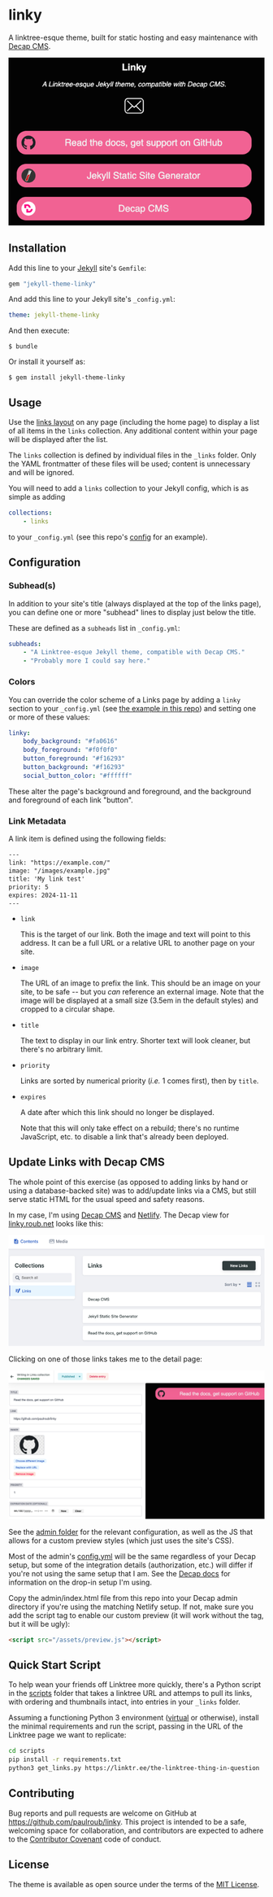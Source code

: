 # linky

A linktree-esque theme, built for static hosting and easy maintenance with [Decap CMS][decap].

<picture>
    <source srcset="images/linky-home.webp" type="image/webp">
    <img src="images/linky-home.png" alt="Linky Home Page">
</picture>

## Installation

Add this line to your [Jekyll][jekyll] site's `Gemfile`:

```ruby
gem "jekyll-theme-linky"
```

And add this line to your Jekyll site's `_config.yml`:

```yaml
theme: jekyll-theme-linky
```

And then execute:

    $ bundle

Or install it yourself as:

    $ gem install jekyll-theme-linky

## Usage

Use the [links layout][ll] on any page (including the home page) to display a list of all items in the `links` collection. Any additional content within your page will be displayed after the list.

The `links` collection is defined by individual files in the `_links` folder. Only the YAML frontmatter of these files will be used; content is unnecessary and will be ignored.

You will need to add a `links` collection to your Jekyll config, which is as simple as adding

```yml
collections:
    - links
```

to your `_config.yml` (see this repo's [config][config] for an example).


## Configuration

### Subhead(s)

In addition to your site's title (always displayed at the top of the links page), you can define one or more "subhead" lines to display just below the title.

These are defined as a `subheads` list in `_config.yml`:

```yml
subheads:
    - "A Linktree-esque Jekyll theme, compatible with Decap CMS."
    - "Probably more I could say here."
```

### Colors

You can override the color scheme of a Links page by adding a `linky` section to your `_config.yml` (see [the example in this repo][config]) and setting one or more of these values:

```yml
linky:
    body_background: "#fa0616"
    body_foreground: "#f0f0f0"
    button_foreground: "#f16293"
    button_background: "#f16293"
    social_button_color: "#ffffff"
```

These alter the page's background and foreground, and the background and foreground of each link "button".


### Link Metadata

A link item is defined using the following fields:

```
---
link: "https://example.com/"
image: "/images/example.jpg"
title: 'My link test'
priority: 5
expires: 2024-11-11
---
```

- `link`

    This is the target of our link. Both the image and text will point to this address. It can be a full URL or a relative
    URL to another page on your site.

- `image`

    The URL of an image to prefix the link. This should be an image on your site, to be safe -- but you *can* reference an external image.
    Note that the image will be displayed at a small size (3.5em in the default styles) and cropped to a circular shape.

- `title`

    The text to display in our link entry. Shorter text will look cleaner, but there's no arbitrary limit.

- `priority`

    Links are sorted by numerical priority (*i.e.* 1 comes first), then by `title`.

- `expires`

    A date after which this link should no longer be displayed.

    Note that this will only take effect on a rebuild; there's no runtime JavaScript, etc. to disable a link that's already been deployed.


## Update Links with Decap CMS

The whole point of this exercise (as opposed to adding links by hand or using a database-backed site) was to add/update links via a CMS, but still serve static HTML for the usual speed and safety reasons.

In my case, I'm using [Decap CMS][decap] and [Netlify][netlify]. The Decap view for [linky.roub.net][linky-home] looks like this:

<picture>
    <source srcset="images/decap-home.webp" type="image/webp">
    <img src="images/decap-home.png" alt="Decap CMS Home Page">
</picture>

Clicking on one of those links takes me to the detail page:

<picture>
    <source srcset="images/decap-detail.webp" type="image/webp">
    <img src="images/decap-detail.png" alt="Decap CMS Detail Page">
</picture>

See the [admin folder][admin] for the relevant configuration, as well as the JS that allows for a custom preview styles (which just uses the site's CSS).

Most of the admin's [config.yml][admin-config] will be the same regardless of your Decap setup, but some of the integration details (authorization, etc.) will differ if you're not using the same setup that I am. See the [Decap docs][decap-netlify] for information on the drop-in setup I'm using.

Copy the admin/index.html file from this repo into your Decap admin directory if you're using the matching Netlify setup. If not, make sure you add the script tag to enable our custom preview (it will work without the tag, but it will be ugly):

```html
<script src="/assets/preview.js"></script>
```

## Quick Start Script

To help wean your friends off Linktree more quickly, there's a Python script in the [scripts][scripts] folder that takes a linktree URL and attemps to pull its links, with ordering and thumbnails intact, into entries in your `_links` folder.

Assuming a functioning Python 3 environment ([virtual][venv] or otherwise), install the minimal requirements and run the script, passing in the URL of the Linktree page we want to replicate:

```sh
cd scripts
pip install -r requirements.txt
python3 get_links.py https://linktr.ee/the-linktree-thing-in-question
```

## Contributing

Bug reports and pull requests are welcome on GitHub at https://github.com/paulroub/linky. This project is intended to be a safe, welcoming space for collaboration, and contributors are expected to adhere to the [Contributor Covenant](https://www.contributor-covenant.org/) code of conduct.


## License

The theme is available as open source under the terms of the [MIT License](https://opensource.org/licenses/MIT).

[ll]: https://github.com/paulroub/linky/blob/main/_layouts/links.html
[config]: https://github.com/paulroub/linky/blob/main/_config.yml
[linky-home]: https://linky.roub.net/
[netlify]: https://netlify.com/
[decap]: https://decapcms.org/
[decap-netlify]: https://decapcms.org/docs/choosing-a-backend/#setup-on-netlify
[admin]: https://github.com/paulroub/linky/blob/main/admin/
[admin-config]: https://github.com/paulroub/linky/blob/main/admin/config.yml
[scripts]: https://github.com/paulroub/linky/blob/main/scripts/
[jekyll]: https://jekyllrb.com/
[venv]: https://realpython.com/python-virtual-environments-a-primer/
